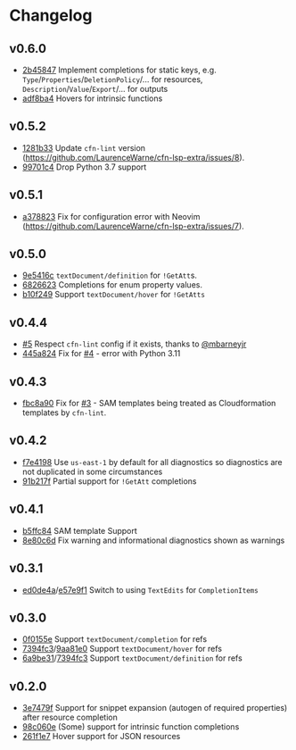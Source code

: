 # Changelog

## v0.6.0
- [2b45847](https://github.com/LaurenceWarne/cfn-lsp-extra/commit/2b4584776dba08d47e3f6f9bef410fecd0a00ac8) Implement completions for static keys, e.g. `Type`/`Properties`/`DeletionPolicy`/... for resources, `Description`/`Value`/`Export`/... for outputs
- [adf8ba4](https://github.com/LaurenceWarne/cfn-lsp-extra/commit/adf8ba426fd900849b72c9245195f4f71cc780b0) Hovers for intrinsic functions

## v0.5.2
- [1281b33](https://github.com/LaurenceWarne/cfn-lsp-extra/commit/d2f386c6adfb4f81138ca7e977b272870754c3bb) Update `cfn-lint` version (https://github.com/LaurenceWarne/cfn-lsp-extra/issues/8).
- [99701c4](https://github.com/LaurenceWarne/cfn-lsp-extra/commit/99701c42fa297bbd9456e6012bb0338a3cd5383b) Drop Python 3.7 support

## v0.5.1
- [a378823](https://github.com/LaurenceWarne/cfn-lsp-extra/commit/a378823c127b76abbf81bcf3d8ca6bfe5bf01fef) Fix for configuration error with Neovim (https://github.com/LaurenceWarne/cfn-lsp-extra/issues/7).

## v0.5.0
- [9e5416c](https://github.com/LaurenceWarne/cfn-lsp-extra/commit/9e5416cb282547d0bb428e525b80619286c74c98) `textDocument/definition` for `!GetAtt`s.
- [6826623](https://github.com/LaurenceWarne/cfn-lsp-extra/commit/682662354d52252716b3cba943fb77b527039a39) Completions for enum property values.
- [b10f249](https://github.com/LaurenceWarne/cfn-lsp-extra/commit/b10f249a72e49b0b240c21f11a63a440ba58be44) Support `textDocument/hover` for `!GetAtts`

## v0.4.4
- [#5](https://github.com/LaurenceWarne/cfn-lsp-extra/pull/5) Respect `cfn-lint` config if it exists, thanks to [@mbarneyjr](https://github.com/mbarneyjr)
- [445a824](https://github.com/LaurenceWarne/cfn-lsp-extra/commit/445a8248cd03b87c5292a361a6b17fc446cb797c) Fix for [#4](https://github.com/LaurenceWarne/cfn-lsp-extra/issues/4) - error with Python 3.11

## v0.4.3
- [fbc8a90](https://github.com/LaurenceWarne/cfn-lsp-extra/commit/fbc8a906621bf7dfd2a52f3f8df1519f24c779a0) Fix for [#3](https://github.com/LaurenceWarne/cfn-lsp-extra/issues/3) - SAM templates being treated as Cloudformation templates by `cfn-lint`.

## v0.4.2
- [f7e4198](https://github.com/LaurenceWarne/cfn-lsp-extra/commit/f7e4198044b5c23601a1cb33cfa3ab4afe27be05) Use `us-east-1` by default for all diagnostics so diagnostics are not duplicated in some circumstances
- [91b217f](https://github.com/LaurenceWarne/cfn-lsp-extra/commit/91b217ffdbf8a3afd7411510e7f6e55f371fb395) Partial support for `!GetAtt` completions

## v0.4.1
- [b5ffc84](https://github.com/LaurenceWarne/cfn-lsp-extra/commit/b5ffc8411eb258bfa051b026070e59c7b2092cc3) SAM template Support
- [8e80c6d](https://github.com/LaurenceWarne/cfn-lsp-extra/commit/8e80c6daa0aaf41e717b3619c01c14c62138a194) Fix warning and informational diagnostics shown as warnings

## v0.3.1
- [ed0de4a](https://github.com/LaurenceWarne/cfn-lsp-extra/commit/ed0de4a73be454c382786e0af744d5f3262a9de2)/[e57e9f1](https://github.com/LaurenceWarne/cfn-lsp-extra/commit/ed0de4a73be454c382786e0af744d5f3262a9de2) Switch to using `TextEdits` for `CompletionItems`

## v0.3.0
- [0f0155e](https://github.com/LaurenceWarne/cfn-lsp-extra/commit/0f0155ed9f7867ab18260722e983314590bf9a2c) Support `textDocument/completion` for refs
- [7394fc3](https://github.com/LaurenceWarne/cfn-lsp-extra/commit/7394fc399fa85b7baf431644184e98cb4739dac6)/[9aa81e0](https://github.com/LaurenceWarne/cfn-lsp-extra/commit/9aa81e07ce24a3e3781cda5aef66ad22339fe177) Support `textDocument/hover` for refs
- [6a9be31](https://github.com/LaurenceWarne/cfn-lsp-extra/commit/6a9be317f7594b623c03b272012c52917c1efbe3)/[7394fc3](https://github.com/LaurenceWarne/cfn-lsp-extra/commit/7394fc399fa85b7baf431644184e98cb4739dac6) Support `textDocument/definition` for refs

## v0.2.0
- [3e7479f](https://github.com/LaurenceWarne/cfn-lsp-extra/commit/3e7479fbd0b447bdba6422afff6ddb53e4bb74b4) Support for snippet expansion (autogen of required properties) after resource completion 
- [98c060e](https://github.com/LaurenceWarne/cfn-lsp-extra/commit/98c060e12381dfd28da912c32f0cf5ba74a813c2) (Some) support for intrinsic function completions
- [261f1e7](https://github.com/LaurenceWarne/cfn-lsp-extra/commit/261f1e7018f854d14eb91b95b11eae83dc9b63d8) Hover support for JSON resources
